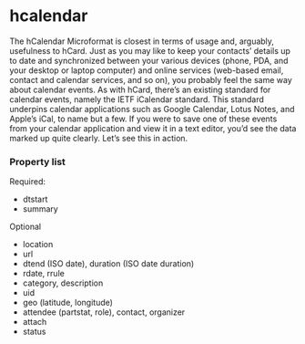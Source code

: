 # hcalendar
The hCalendar Microformat is closest in terms of usage and, arguably, usefulness to hCard. Just as you may like to keep your contacts’ details up to date and synchronized between your various devices (phone, PDA, and your desktop or laptop computer) and online services (web-based email, contact and calendar services, and so on), you probably feel the same way about calendar events. As with hCard, there’s an existing standard for calendar events, namely the IETF iCalendar standard. This standard underpins calendar applications such as Google Calendar, Lotus Notes, and Apple’s iCal, to name but a few. If you were to save one of these events from your calendar application and view it in a text editor, you’d see the data marked up quite clearly. Let’s see this in action.

### Property list 


Required:
* dtstart
* summary

Optional
* location
* url
* dtend (ISO date), duration (ISO date duration)
* rdate, rrule
* category, description
* uid
* geo (latitude, longitude)
* attendee (partstat, role), contact, organizer
* attach
* status